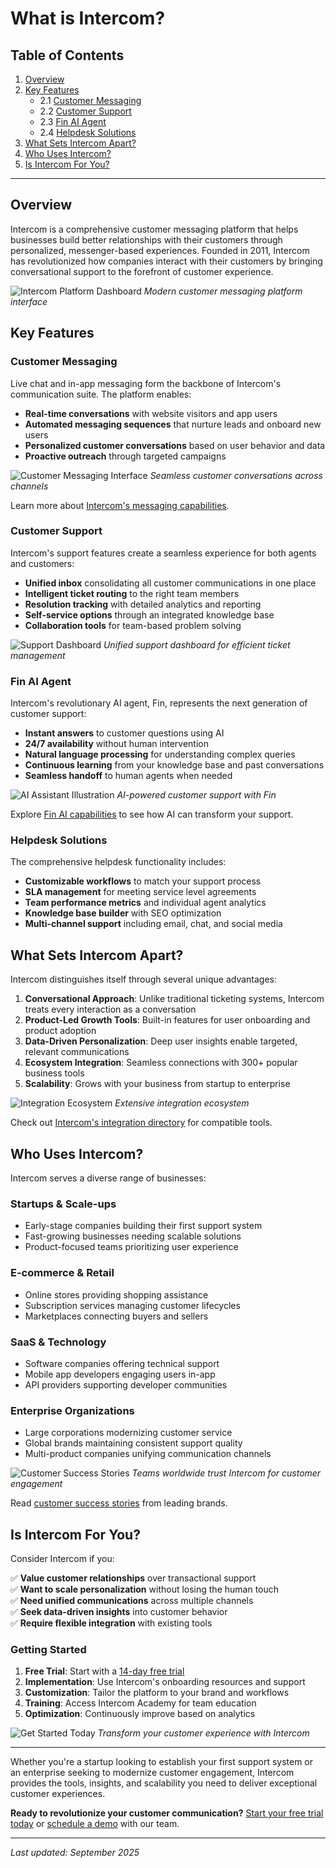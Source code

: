 # What is Intercom?

## Table of Contents
1. [Overview](#overview)
2. [Key Features](#key-features)
   - 2.1 [Customer Messaging](#customer-messaging)
   - 2.2 [Customer Support](#customer-support)
   - 2.3 [Fin AI Agent](#fin-ai-agent)
   - 2.4 [Helpdesk Solutions](#helpdesk-solutions)
3. [What Sets Intercom Apart?](#what-sets-intercom-apart)
4. [Who Uses Intercom?](#who-uses-intercom)
5. [Is Intercom For You?](#is-intercom-for-you)

---

## Overview

Intercom is a comprehensive customer messaging platform that helps businesses build better relationships with their customers through personalized, messenger-based experiences. Founded in 2011, Intercom has revolutionized how companies interact with their customers by bringing conversational support to the forefront of customer experience.

![Intercom Platform Dashboard](https://images.unsplash.com/photo-1551434678-e076c223a692?w=800&h=400&fit=crop)
*Modern customer messaging platform interface*

## Key Features

### Customer Messaging

Live chat and in-app messaging form the backbone of Intercom's communication suite. The platform enables:

- **Real-time conversations** with website visitors and app users
- **Automated messaging sequences** that nurture leads and onboard new users
- **Personalized customer conversations** based on user behavior and data
- **Proactive outreach** through targeted campaigns

![Customer Messaging Interface](https://images.unsplash.com/photo-1556761175-b413da4baf72?w=800&h=400&fit=crop)
*Seamless customer conversations across channels*

Learn more about [Intercom's messaging capabilities](https://www.intercom.com/messenger).

### Customer Support

Intercom's support features create a seamless experience for both agents and customers:

- **Unified inbox** consolidating all customer communications in one place
- **Intelligent ticket routing** to the right team members
- **Resolution tracking** with detailed analytics and reporting
- **Self-service options** through an integrated knowledge base
- **Collaboration tools** for team-based problem solving

![Support Dashboard](https://images.unsplash.com/photo-1553877522-43269d4ea984?w=800&h=400&fit=crop)
*Unified support dashboard for efficient ticket management*

### Fin AI Agent

Intercom's revolutionary AI agent, Fin, represents the next generation of customer support:

- **Instant answers** to customer questions using AI
- **24/7 availability** without human intervention
- **Natural language processing** for understanding complex queries
- **Continuous learning** from your knowledge base and past conversations
- **Seamless handoff** to human agents when needed

![AI Assistant Illustration](https://images.unsplash.com/photo-1535378917042-10a22c95931a?w=800&h=400&fit=crop)
*AI-powered customer support with Fin*

Explore [Fin AI capabilities](https://www.intercom.com/fin) to see how AI can transform your support.

### Helpdesk Solutions

The comprehensive helpdesk functionality includes:

- **Customizable workflows** to match your support process
- **SLA management** for meeting service level agreements
- **Team performance metrics** and individual agent analytics
- **Knowledge base builder** with SEO optimization
- **Multi-channel support** including email, chat, and social media

## What Sets Intercom Apart?

Intercom distinguishes itself through several unique advantages:

1. **Conversational Approach**: Unlike traditional ticketing systems, Intercom treats every interaction as a conversation
2. **Product-Led Growth Tools**: Built-in features for user onboarding and product adoption
3. **Data-Driven Personalization**: Deep user insights enable targeted, relevant communications
4. **Ecosystem Integration**: Seamless connections with 300+ popular business tools
5. **Scalability**: Grows with your business from startup to enterprise

![Integration Ecosystem](https://images.unsplash.com/photo-1551288049-bebda4e38f71?w=800&h=400&fit=crop)
*Extensive integration ecosystem*

Check out [Intercom's integration directory](https://www.intercom.com/app-store) for compatible tools.

## Who Uses Intercom?

Intercom serves a diverse range of businesses:

### Startups & Scale-ups
- Early-stage companies building their first support system
- Fast-growing businesses needing scalable solutions
- Product-focused teams prioritizing user experience

### E-commerce & Retail
- Online stores providing shopping assistance
- Subscription services managing customer lifecycles
- Marketplaces connecting buyers and sellers

### SaaS & Technology
- Software companies offering technical support
- Mobile app developers engaging users in-app
- API providers supporting developer communities

### Enterprise Organizations
- Large corporations modernizing customer service
- Global brands maintaining consistent support quality
- Multi-product companies unifying communication channels

![Customer Success Stories](https://images.unsplash.com/photo-1522071820081-009f0129c71c?w=800&h=400&fit=crop)
*Teams worldwide trust Intercom for customer engagement*

Read [customer success stories](https://www.intercom.com/customers) from leading brands.

## Is Intercom For You?

Consider Intercom if you:

✅ **Value customer relationships** over transactional support  
✅ **Want to scale personalization** without losing the human touch  
✅ **Need unified communications** across multiple channels  
✅ **Seek data-driven insights** into customer behavior  
✅ **Require flexible integration** with existing tools  

### Getting Started

1. **Free Trial**: Start with a [14-day free trial](https://www.intercom.com/pricing)
2. **Implementation**: Use Intercom's onboarding resources and support
3. **Customization**: Tailor the platform to your brand and workflows
4. **Training**: Access Intercom Academy for team education
5. **Optimization**: Continuously improve based on analytics

![Get Started Today](https://images.unsplash.com/photo-1600880292203-757bb62b4baf?w=800&h=400&fit=crop)
*Transform your customer experience with Intercom*

---

Whether you're a startup looking to establish your first support system or an enterprise seeking to modernize customer engagement, Intercom provides the tools, insights, and scalability you need to deliver exceptional customer experiences.

**Ready to revolutionize your customer communication?** [Start your free trial today](https://www.intercom.com/signup) or [schedule a demo](https://www.intercom.com/demo) with our team.

---

*Last updated: September 2025*